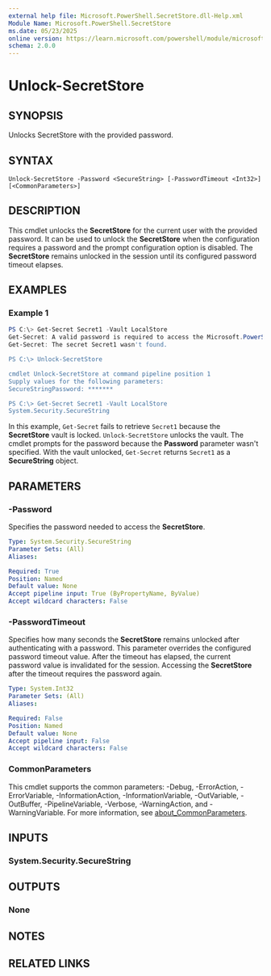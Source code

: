 ```yaml
---
external help file: Microsoft.PowerShell.SecretStore.dll-Help.xml
Module Name: Microsoft.PowerShell.SecretStore
ms.date: 05/23/2025
online version: https://learn.microsoft.com/powershell/module/microsoft.powershell.secretstore/unlock-secretstore?view=ps-modules&wt.mc_id=ps-gethelp
schema: 2.0.0
---
```


# Unlock-SecretStore

## SYNOPSIS
Unlocks SecretStore with the provided password.

## SYNTAX

```
Unlock-SecretStore -Password <SecureString> [-PasswordTimeout <Int32>] [<CommonParameters>]
```

## DESCRIPTION

This cmdlet unlocks the **SecretStore** for the current user with the provided password. It can be
used to unlock the **SecretStore** when the configuration requires a password and the prompt
configuration option is disabled. The **SecretStore** remains unlocked in the session until its
configured password timeout elapses.

## EXAMPLES

### Example 1

```powershell
PS C:\> Get-Secret Secret1 -Vault LocalStore
Get-Secret: A valid password is required to access the Microsoft.PowerShell.SecretStore vault.
Get-Secret: The secret Secret1 wasn't found.

PS C:\> Unlock-SecretStore

cmdlet Unlock-SecretStore at command pipeline position 1
Supply values for the following parameters:
SecureStringPassword: *******

PS C:\> Get-Secret Secret1 -Vault LocalStore
System.Security.SecureString
```

In this example, `Get-Secret` fails to retrieve `Secret1` because the **SecretStore** vault is
locked. `Unlock-SecretStore` unlocks the vault. The cmdlet prompts for the password because the
**Password** parameter wasn't specified. With the vault unlocked, `Get-Secret` returns `Secret1` as
a **SecureString** object.

## PARAMETERS

### -Password

Specifies the password needed to access the **SecretStore**.

```yaml
Type: System.Security.SecureString
Parameter Sets: (All)
Aliases:

Required: True
Position: Named
Default value: None
Accept pipeline input: True (ByPropertyName, ByValue)
Accept wildcard characters: False
```

### -PasswordTimeout

Specifies how many seconds the **SecretStore** remains unlocked after authenticating with a
password. This parameter overrides the configured password timeout value. After the timeout has
elapsed, the current password value is invalidated for the session. Accessing the **SecretStore**
after the timeout requires the password again.

```yaml
Type: System.Int32
Parameter Sets: (All)
Aliases:

Required: False
Position: Named
Default value: None
Accept pipeline input: False
Accept wildcard characters: False
```

### CommonParameters

This cmdlet supports the common parameters: -Debug, -ErrorAction, -ErrorVariable,
-InformationAction, -InformationVariable, -OutVariable, -OutBuffer, -PipelineVariable, -Verbose,
-WarningAction, and -WarningVariable. For more information, see
[about_CommonParameters](http://go.microsoft.com/fwlink/?LinkID=113216).

## INPUTS

### System.Security.SecureString

## OUTPUTS

### None

## NOTES

## RELATED LINKS
